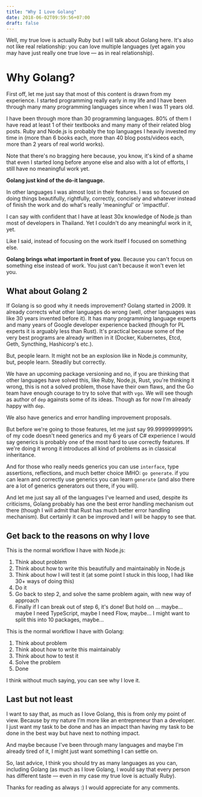 ```yaml
---
title: "Why I Love Golang"
date: 2018-06-02T09:59:56+07:00
draft: false
---
```


Well, my true love is actually Ruby but I will talk about Golang here. It's also not like real relationship: you can love multiple languages (yet again you may have just really one true love &mdash; as in real relationship).

# Why Golang?

First off, let me just say that most of this content is drawn from my experience. I started programming really early in my life and I have been through many many programming languages since when I was 11 years old.

I have been through more than 30 programming languages. 80% of them I have read at least 1 of their textbooks and many many of their related blog posts. Ruby and Node.js is probably the top languages I heavily invested my time in (more than 6 books each, more than 40 blog posts/videos each, more than 2 years of real world works).

Note that there's no bragging here because, you know, it's kind of a shame that even I started long before anyone else and also with a lot of efforts, I still have no meaningful work yet.

**Golang just kind of the do-it language.**

In other languages I was almost lost in their features. I was so focused on doing things beautifully, rightfully, correctly, concisely and whatever instead of finish the work and do what's really 'meaningful' or 'impactful'.

I can say with confident that I have at least 30x knowledge of Node.js than most of developers in Thailand. Yet I couldn't do any meaningful work in it, yet.

Like I said, instead of focusing on the work itself I focused on something else.

**Golang brings what important in front of you**. Because you can't focus on something else instead of work. You just can't because it won't even let you.

## What about Golang 2

If Golang is so good why it needs improvement? Golang started in 2009. It already corrects what other languages do wrong (well, other languages was like 30 years invented before it). It has many programming language experts and many years of Google developer experience backed (though for PL experts it is arguably less than Rust). It's practical because some of the very best programs are already written in it (Docker, Kubernetes, Etcd, Geth, Syncthing, Hashicorp's etc.).

But, people learn. It might not be an explosion like in Node.js community, but, people learn. Steadily but correctly.

We have an upcoming package versioning and no, if you are thinking that other languages have solved this, like Ruby, Node.js, Rust, you're thinking it wrong, this is not a solved problem, those have their own flaws, and the Go team have enough courage to try to solve that with `vgo`. We will see though as author of `dep` againsts some of its ideas. Though as for now I'm already happy with `dep`.

We also have generics and error handling improvement proposals.

But before we're going to those features, let me just say 99.9999999999% of my code doesn't need generics and my 6 years of C# experience I would say generics is probably one of the most hard to use correctly features. If we're doing it wrong it introduces all kind of problems as in classical inheritance.

And for those who really needs generics you can use `interface`, type assertions, reflections, and much better choice IMHO: `go generate`. if you can learn and correctly use generics you can learn `generate` (and also there are a lot of generics generators out there, if you will).

And let me just say all of the languages I've learned and used, despite its criticisms, Golang probably has one the best error handling mechanism out there (though I will admit that Rust has much better error handling mechanism). But certainly it can be improved and I will be happy to see that.

## Get back to the reasons on why I love

This is the normal workflow I have with Node.js:

1. Think about problem
2. Think about how to write this beautifully and maintainably in Node.js
3. Think about how I will test it (at some point I stuck in this loop, I had like 30+ ways of doing this)
4. Do it
6. Go back to step 2, and solve the same problem again, with new way of approach
7. Finally if I can break out of step 6, it's done! But hold on ... maybe... maybe I need TypeScript, maybe I need Flow, maybe... I might want to split this into 10 packages, maybe...

This is the normal workflow I have with Golang:

1. Think about problem
2. Think about how to write this maintainably
3. Think about how to test it
4. Solve the problem
5. Done

I think without much saying, you can see why I love it.

## Last but not least

I want to say that, as much as I love Golang, this is from only my point of view. Because by my nature I'm more like an entrepreneur than a developer. I just want my task to be done and has an impact than having my task to be done in the best way but have next to nothing impact.

And maybe because I've been through many languages and maybe I'm already tired of it, I might just want something I can settle on.

So, last advice, I think you should try as many languages as you can, including Golang (as much as I love Golang, I would say that every person has different taste &mdash; even in my case my true love is actually Ruby).

Thanks for reading as always :) I would appreciate for any comments.
